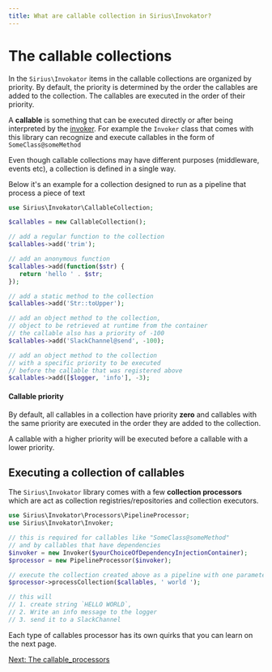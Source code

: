 ```yaml
---
title: What are callable collection in Sirius\Invokator?
---
```


# The callable collections

In the `Sirius\Invokator` items in the callable collections are organized by priority. By default, the priority is determined by the order the callables are added to the collection. The callables are executed in the order of their priority.

A **callable** is something that can be executed directly or after being interpreted by the [invoker](2_the_invoker.md). For example the `Invoker` class that comes with this library can recognize and execute callables in the form of 
`SomeClass@someMethod`

Even though callable collections may have different purposes (middleware, events etc), a collection is defined in a single way. 

Below it's an example for a collection designed to run as a pipeline that process a piece of text

```php
use Sirius\Invokator\CallableCollection;

$callables = new CallableCollection();

// add a regular function to the collection
$callables->add('trim');

// add an anonymous function
$callables->add(function($str) {
   return 'hello ' . $str;
});

// add a static method to the collection
$callables->add('Str::toUpper');

// add an object method to the collection,
// object to be retrieved at runtime from the container
// the callable also has a priority of -100
$callables->add('SlackChannel@send', -100);

// add an object method to the collection
// with a specific priority to be executed
// before the callable that was registered above 
$callables->add([$logger, 'info'], -3);
```

#### Callable priority

By default, all callables in a collection have priority **zero** and callables with the same priority are executed in the order they are added to the collection.

A callable with a higher priority will be executed before a callable with a lower priority.

## Executing a collection of callables

The `Sirius\Invokator` library comes with a few **collection processors** which are act as collection registries/repositories and collection executors.

```php
use Sirius\Invokator\Processors\PipelineProcessor;
use Sirius\Invokator\Invoker;

// this is required for callables like "SomeClass@someMethod"
// and by callables that have dependencies
$invoker = new Invoker($yourChoiceOfDependencyInjectionContainer);
$processor = new PipelineProcessor($invoker);

// execute the collection created above as a pipeline with one parameter
$processor->processCollection($callables, ' world '); 

// this will
// 1. create string `HELLO WORLD`,
// 2. Write an info message to the logger
// 3. send it to a SlackChannel
```

Each type of callables processor has its own quirks that you can learn on the next page.

[Next: The callable_processors](2_callable_processors.md)
